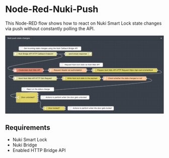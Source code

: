 Node-Red-Nuki-Push
==================

This Node-RED flow shows how to react on Nuki Smart Lock state changes via push without constantly polling the API.

![Flow overview](https://github.com/CNpunkt/Node-Red-Nuki-Push/blob/master/Ressources/Images/Flow%20overview.png "Flow overview")

## Requirements
 - Nuki Smart Lock
 - Nuki Bridge
 - Enabled HTTP Bridge API

